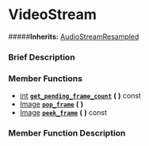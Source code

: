 #  VideoStream  
#####**Inherits:** [AudioStreamResampled](class_audiostreamresampled)

###  Brief Description  


###  Member Functions 
  * [int](class_int)  **[`get_pending_frame_count`](#get_pending_frame_count)**  **(** **)** const
  * [Image](class_image)  **[`pop_frame`](#pop_frame)**  **(** **)**
  * [Image](class_image)  **[`peek_frame`](#peek_frame)**  **(** **)** const

###  Member Function Description  
